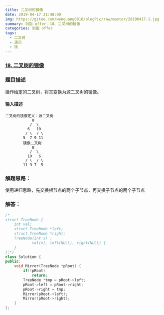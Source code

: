 ```yaml
---
title: 二叉树的镜像
date: 2019-04-17 21:48:00
img: https://gitee.com/wenguang0816/blogPic/raw/master/20190417-1.jpg
summary: 剑指 offer：18、二叉树的镜像
categories: 剑指 offer
tags:
  - 二叉树
  - 递归
  - 栈
---
```

### [18\. 二叉树的镜像](https://www.nowcoder.com/practice/564f4c26aa584921bc75623e48ca3011?tpId=13&tqId=11171&tPage=1&rp=1&ru=/ta/coding-interviews&qru=/ta/coding-interviews/question-ranking)

### 题目描述
操作给定的二叉树，将其变换为源二叉树的镜像。

#### 输入描述
```
二叉树的镜像定义：源二叉树 
    	    8
    	   /  \
    	  6   10
    	 / \  / \
    	5  7 9 11
    	镜像二叉树
    	    8
    	   /  \
    	  10   6
    	 / \  / \
    	11 9 7  5
```

### 解题思路：
使用递归思路，先交换根节点的两个子节点，再交换子节点的两个子节点

### 解答：

```cpp
/*
struct TreeNode {
	int val;
	struct TreeNode *left;
	struct TreeNode *right;
	TreeNode(int x) :
			val(x), left(NULL), right(NULL) {
	}
};*/
class Solution {
public:
    void Mirror(TreeNode *pRoot) {
        if(!pRoot)
            return;
        TreeNode *tmp = pRoot->left;
        pRoot->left = pRoot->right;
        pRoot->right = tmp;
        Mirror(pRoot->left);
        Mirror(pRoot->right);
    }
};
```
